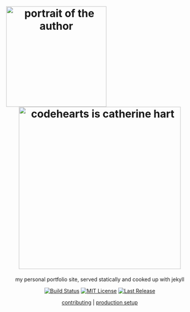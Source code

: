 <h1 align="center">
  <img src="https://raw.githubusercontent.com/codehearts/codehearts/master/meta/biopic.gif" width="270px" alt="portrait of the author" align="left">
  <img src="https://raw.githubusercontent.com/codehearts/codehearts/master/meta/heading.png" width="436px" alt="codehearts is catherine hart">
</h1>

<p align="center">
  my personal portfolio site, served statically and cooked up with jekyll
</p>

<p align="center">
  <a href="https://travis-ci.com/codehearts/codehearts"><img src="https://img.shields.io/travis/com/codehearts/codehearts/master?color=ff7aab" alt="Build Status"></a>
  <a href="https://github.com/codehearts/codehearts/blob/master/license.md"><img src="https://img.shields.io/github/license/codehearts/codehearts?color=ff7aab" alt="MIT License"></a>
  <a href="https://codehearts.com"><img src="https://img.shields.io/github/last-commit/codehearts/codehearts?color=ff7aab&label=last%20release" alt="Last Release"></a>
<p>

<p align="center">
  <a href="https://github.com/codehearts/codehearts/blob/master/contributing.md">contributing</a> |
  <a href="https://github.com/codehearts/codehearts/blob/master/setup.md">production setup</a>
</p>
